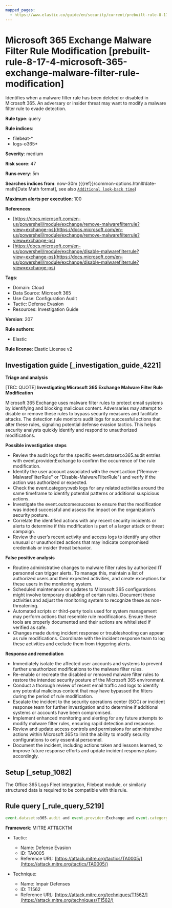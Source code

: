 ```yaml
---
mapped_pages:
  - https://www.elastic.co/guide/en/security/current/prebuilt-rule-8-17-4-microsoft-365-exchange-malware-filter-rule-modification.html
---
```


# Microsoft 365 Exchange Malware Filter Rule Modification [prebuilt-rule-8-17-4-microsoft-365-exchange-malware-filter-rule-modification]

Identifies when a malware filter rule has been deleted or disabled in Microsoft 365. An adversary or insider threat may want to modify a malware filter rule to evade detection.

**Rule type**: query

**Rule indices**:

* filebeat-*
* logs-o365*

**Severity**: medium

**Risk score**: 47

**Runs every**: 5m

**Searches indices from**: now-30m ({{ref}}/common-options.html#date-math[Date Math format], see also [`Additional look-back time`](docs-content://solutions/security/detect-and-alert/create-detection-rule.md#rule-schedule))

**Maximum alerts per execution**: 100

**References**:

* [https://docs.microsoft.com/en-us/powershell/module/exchange/remove-malwarefilterrule?view=exchange-ps](https://docs.microsoft.com/en-us/powershell/module/exchange/remove-malwarefilterrule?view=exchange-ps)
* [https://docs.microsoft.com/en-us/powershell/module/exchange/disable-malwarefilterrule?view=exchange-ps](https://docs.microsoft.com/en-us/powershell/module/exchange/disable-malwarefilterrule?view=exchange-ps)

**Tags**:

* Domain: Cloud
* Data Source: Microsoft 365
* Use Case: Configuration Audit
* Tactic: Defense Evasion
* Resources: Investigation Guide

**Version**: 207

**Rule authors**:

* Elastic

**Rule license**: Elastic License v2

## Investigation guide [_investigation_guide_4221]

**Triage and analysis**

[TBC: QUOTE]
**Investigating Microsoft 365 Exchange Malware Filter Rule Modification**

Microsoft 365 Exchange uses malware filter rules to protect email systems by identifying and blocking malicious content. Adversaries may attempt to disable or remove these rules to bypass security measures and facilitate attacks. The detection rule monitors audit logs for successful actions that alter these rules, signaling potential defense evasion tactics. This helps security analysts quickly identify and respond to unauthorized modifications.

**Possible investigation steps**

* Review the audit logs for the specific event.dataset:o365.audit entries with event.provider:Exchange to confirm the occurrence of the rule modification.
* Identify the user account associated with the event.action:("Remove-MalwareFilterRule" or "Disable-MalwareFilterRule") and verify if the action was authorized or expected.
* Check the event.category:web logs for any related activities around the same timeframe to identify potential patterns or additional suspicious actions.
* Investigate the event.outcome:success to ensure that the modification was indeed successful and assess the impact on the organization’s security posture.
* Correlate the identified actions with any recent security incidents or alerts to determine if this modification is part of a larger attack or threat campaign.
* Review the user’s recent activity and access logs to identify any other unusual or unauthorized actions that may indicate compromised credentials or insider threat behavior.

**False positive analysis**

* Routine administrative changes to malware filter rules by authorized IT personnel can trigger alerts. To manage this, maintain a list of authorized users and their expected activities, and create exceptions for these users in the monitoring system.
* Scheduled maintenance or updates to Microsoft 365 configurations might involve temporary disabling of certain rules. Document these activities and adjust the monitoring system to recognize these as non-threatening.
* Automated scripts or third-party tools used for system management may perform actions that resemble rule modifications. Ensure these tools are properly documented and their actions are whitelisted if verified as safe.
* Changes made during incident response or troubleshooting can appear as rule modifications. Coordinate with the incident response team to log these activities and exclude them from triggering alerts.

**Response and remediation**

* Immediately isolate the affected user accounts and systems to prevent further unauthorized modifications to the malware filter rules.
* Re-enable or recreate the disabled or removed malware filter rules to restore the intended security posture of the Microsoft 365 environment.
* Conduct a thorough review of recent email traffic and logs to identify any potential malicious content that may have bypassed the filters during the period of rule modification.
* Escalate the incident to the security operations center (SOC) or incident response team for further investigation and to determine if additional systems or accounts have been compromised.
* Implement enhanced monitoring and alerting for any future attempts to modify malware filter rules, ensuring rapid detection and response.
* Review and update access controls and permissions for administrative actions within Microsoft 365 to limit the ability to modify security configurations to only essential personnel.
* Document the incident, including actions taken and lessons learned, to improve future response efforts and update incident response plans accordingly.


## Setup [_setup_1082]

The Office 365 Logs Fleet integration, Filebeat module, or similarly structured data is required to be compatible with this rule.


## Rule query [_rule_query_5219]

```js
event.dataset:o365.audit and event.provider:Exchange and event.category:web and event.action:("Remove-MalwareFilterRule" or "Disable-MalwareFilterRule") and event.outcome:success
```

**Framework**: MITRE ATT&CKTM

* Tactic:

    * Name: Defense Evasion
    * ID: TA0005
    * Reference URL: [https://attack.mitre.org/tactics/TA0005/](https://attack.mitre.org/tactics/TA0005/)

* Technique:

    * Name: Impair Defenses
    * ID: T1562
    * Reference URL: [https://attack.mitre.org/techniques/T1562/](https://attack.mitre.org/techniques/T1562/)



